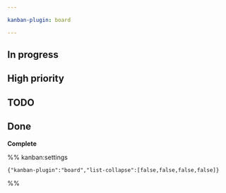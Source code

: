 ```yaml
---

kanban-plugin: board

---
```


## In progress



## High priority



## TODO



## Done

**Complete**




%% kanban:settings
```
{"kanban-plugin":"board","list-collapse":[false,false,false,false]}
```
%%